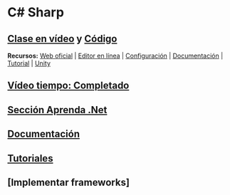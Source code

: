 # C# Sharp

## [Clase en vídeo](https://youtu.be/L-f8u0hwi4Y) y [Código](./11%20-%20CSharp)

**Recursos:** [Web oficial](https://dotnet.microsoft.com) | [Editor en línea](https://sharplab.io) | [Configuración](https://dotnet.microsoft.com/download) | [Documentación](https://learn.microsoft.com/es-es/dotnet/csharp/) | [Tutorial](https://dotnet.microsoft.com/learn/csharp) | [Unity](https://unity.com)

## [Vídeo tiempo: Completado](https://www.youtube.com/watch?v=L-f8u0hwi4Y&t=13s)

## [Sección Aprenda .Net](https://dotnet.microsoft.com/learn)

## [Documentación](https://learn.microsoft.com/dotnet/csharp)

## [Tutoriales](https://learn.microsoft.com)

## [Implementar frameworks]
